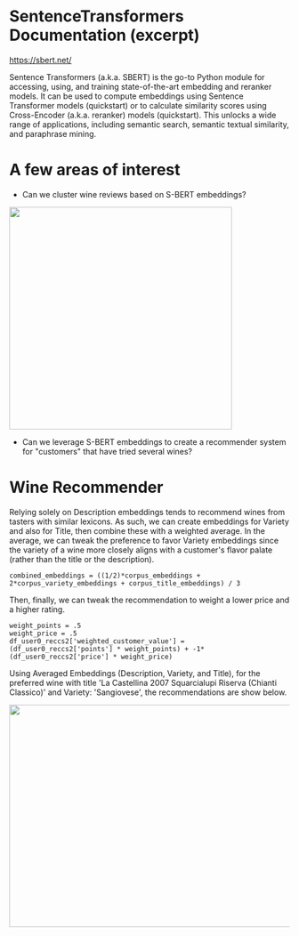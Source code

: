 # SentenceTransformers Documentation (excerpt) 
https://sbert.net/

Sentence Transformers (a.k.a. SBERT) is the go-to Python module for accessing, using, and training state-of-the-art embedding and reranker models. It can be used to compute embeddings using Sentence Transformer models (quickstart) or to calculate similarity scores using Cross-Encoder (a.k.a. reranker) models (quickstart). This unlocks a wide range of applications, including semantic search, semantic textual similarity, and paraphrase mining.

# A few areas of interest

* Can we cluster wine reviews based on S-BERT embeddings?

<img src="https://github.com/mwheeler235/wine-reviews/blob/main/img/umap cluster viz.png" width="400" height="400">

* Can we leverage S-BERT embeddings to create a recommender system for "customers" that have tried several wines?

# Wine Recommender

Relying solely on Description embeddings tends to recommend wines from tasters with similar lexicons. As such, we can create embeddings for Variety and also for Title, then combine these with a weighted average. In the average, we can tweak the preference to favor Variety embeddings since the variety of a wine more closely aligns with a customer's flavor palate (rather than the title or the description). 
```
combined_embeddings = ((1/2)*corpus_embeddings + 2*corpus_variety_embeddings + corpus_title_embeddings) / 3
```

Then, finally, we can tweak the recommendation to weight a lower price and a higher rating.
```
weight_points = .5
weight_price = .5
df_user0_reccs2['weighted_customer_value'] = (df_user0_reccs2['points'] * weight_points) + -1*(df_user0_reccs2['price'] * weight_price)
```

Using Averaged Embeddings (Description, Variety, and Title), for the preferred wine with title 'La Castellina 2007 Squarcialupi Riserva  (Chianti Classico)' and Variety: 'Sangiovese', the recommendations are show below.

<img src="https://github.com/mwheeler235/wine-reviews/blob/main/img/reccs.png" width="800" height="400">
